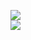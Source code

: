 [![](https://img.shields.io/badge/Made%20With-Github%20Spray-lightgrey.svg?style=for-the-badge&logo=github)](https://github.com/Annihil/github-spray#6267)  
[![](https://i.imgur.com/2DrTn0Z.gif)](https://github.com/Annihil/github-spray)
